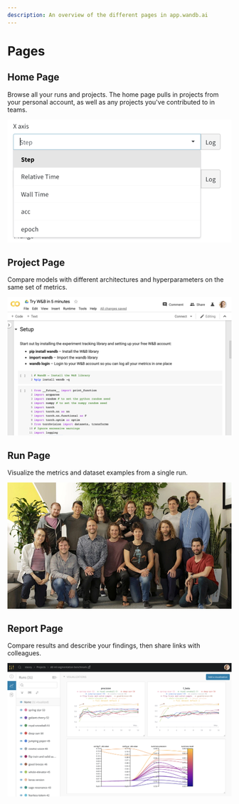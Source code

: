 ```yaml
---
description: An overview of the different pages in app.wandb.ai
---
```


# Pages

## Home Page

Browse all your runs and projects. The home page pulls in projects from your personal account, as well as any projects you've contributed to in teams. 

![](../../.gitbook/assets/image%20%2817%29.png)

## Project Page

Compare models with different architectures and hyperparameters on the same set of metrics.

![](../../.gitbook/assets/image%20%2812%29.png)

## Run Page

Visualize the metrics and dataset examples from a single run.

![](../../.gitbook/assets/image%20%289%29.png)

## Report Page

Compare results and describe your findings, then share links with colleagues.

![](../../.gitbook/assets/image%20%2813%29.png)


